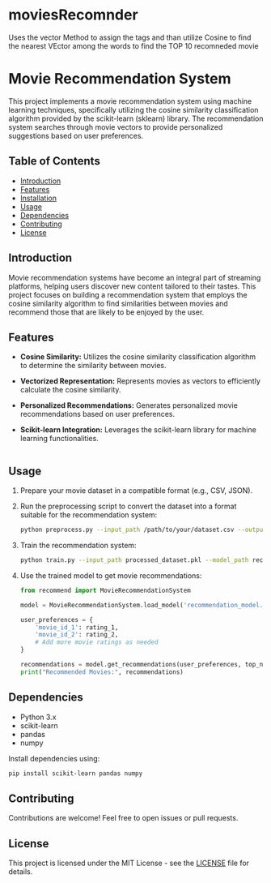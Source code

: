 # moviesRecomnder
Uses the vector Method to assign the tags and than utilize Cosine to find the nearest VEctor among the words to find the TOP 10 recomneded movie 
# Movie Recommendation System

This project implements a movie recommendation system using machine learning techniques, specifically utilizing the cosine similarity classification algorithm provided by the scikit-learn (sklearn) library. The recommendation system searches through movie vectors to provide personalized suggestions based on user preferences.

## Table of Contents

- [Introduction](#introduction)
- [Features](#features)
- [Installation](#installation)
- [Usage](#usage)
- [Dependencies](#dependencies)
- [Contributing](#contributing)
- [License](#license)

## Introduction

Movie recommendation systems have become an integral part of streaming platforms, helping users discover new content tailored to their tastes. This project focuses on building a recommendation system that employs the cosine similarity algorithm to find similarities between movies and recommend those that are likely to be enjoyed by the user.

## Features

- **Cosine Similarity:** Utilizes the cosine similarity classification algorithm to determine the similarity between movies.
- **Vectorized Representation:** Represents movies as vectors to efficiently calculate the cosine similarity.
- **Personalized Recommendations:** Generates personalized movie recommendations based on user preferences.
- **Scikit-learn Integration:** Leverages the scikit-learn library for machine learning functionalities.


    ```

## Usage

1. Prepare your movie dataset in a compatible format (e.g., CSV, JSON).
2. Run the preprocessing script to convert the dataset into a format suitable for the recommendation system:

    ```bash
    python preprocess.py --input_path /path/to/your/dataset.csv --output_path processed_dataset.pkl
    ```

3. Train the recommendation system:

    ```bash
    python train.py --input_path processed_dataset.pkl --model_path recommendation_model.pkl
    ```

4. Use the trained model to get movie recommendations:

    ```python
    from recommend import MovieRecommendationSystem

    model = MovieRecommendationSystem.load_model('recommendation_model.pkl')

    user_preferences = {
        'movie_id_1': rating_1,
        'movie_id_2': rating_2,
        # Add more movie ratings as needed
    }

    recommendations = model.get_recommendations(user_preferences, top_n=5)
    print("Recommended Movies:", recommendations)
    ```

## Dependencies

- Python 3.x
- scikit-learn
- pandas
- numpy

Install dependencies using:

```bash
pip install scikit-learn pandas numpy
```

## Contributing

Contributions are welcome! Feel free to open issues or pull requests.

## License

This project is licensed under the MIT License - see the [LICENSE](LICENSE) file for details.
